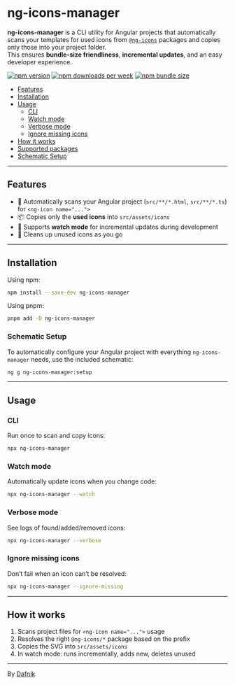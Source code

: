 # ng-icons-manager

**ng-icons-manager** is a CLI utility for Angular projects that automatically scans your templates for used icons
from [`@ng-icons`](https://ng-icons.github.io/ng-icons) packages and copies only those into your project folder.  
This ensures **bundle-size friendliness**, **incremental updates**, and an easy developer experience.

[![npm version](https://img.shields.io/npm/v/ng-icons-manager?label=version&color=%237469B6&cacheSeconds=86400)](https://npmjs.org/package/ng-icons-manager)
[![npm downloads per week](https://img.shields.io/npm/dw/ng-icons-manager?logo=npm&color=%237469B6)](https://npmjs.org/package/ng-icons-manager)
[![npm bundle size](https://img.shields.io/bundlephobia/min/ng-icons-manager?color=%237469B6&cacheSeconds=86400)](https://npmjs.org/package/ng-icons-manager)

- [Features](#features)
- [Installation](#installation)
- [Usage](#usage)
  - [CLI](#cli)
  - [Watch mode](#watch-mode)
  - [Verbose mode](#verbose-mode)
  - [Ignore missing icons](#ignore-missing-icons)
- [How it works](#how-it-works)
- [Supported packages](#supported-packages)
- [Schematic Setup](#schematic-setup)

---

## Features

- 🚀 Automatically scans your Angular project (`src/**/*.html`, `src/**/*.ts`) for `<ng-icon name="...">`
- 📦 Copies only the **used icons** into `src/assets/icons`
- 🔁 Supports **watch mode** for incremental updates during development
- 🧹 Cleans up unused icons as you go

---

## Installation

Using npm:

```bash
npm install --save-dev ng-icons-manager
```

Using pnpm:

```bash
pnpm add -D ng-icons-manager
```

### Schematic Setup

To automatically configure your Angular project with everything `ng-icons-manager` needs, use the included schematic:

```bash
ng g ng-icons-manager:setup
```

---

## Usage

### CLI

Run once to scan and copy icons:

```bash
npx ng-icons-manager
```

### Watch mode

Automatically update icons when you change code:

```bash
npx ng-icons-manager --watch
```

### Verbose mode

See logs of found/added/removed icons:

```bash
npx ng-icons-manager --verbose
```

### Ignore missing icons

Don’t fail when an icon can’t be resolved:

```bash
npx ng-icons-manager --ignore-missing
```

---

## How it works

1. Scans project files for `<ng-icon name="...">` usage
2. Resolves the right `@ng-icons/*` package based on the prefix
3. Copies the SVG into `src/assets/icons`
4. In watch mode: runs incrementally, adds new, deletes unused

---

By [Dafnik](https://dafnik.me)
